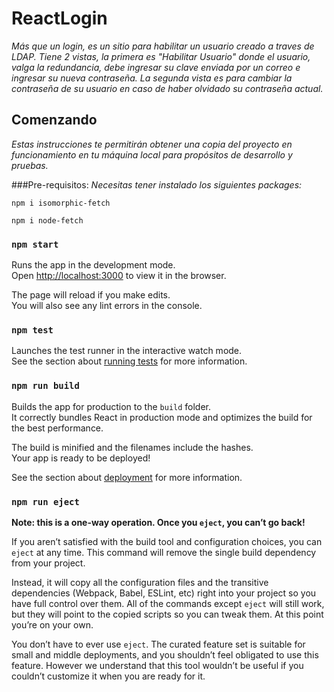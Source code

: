 # ReactLogin
_Más que un login, es un sitio para habilitar un usuario creado a traves de LDAP. Tiene 2 vistas, la primera es "Habilitar Usuario" donde el usuario, valga la redundancia, debe ingresar su clave enviada por un correo 
e ingresar su nueva contraseña. La segunda vista es para cambiar la contraseña de su usuario en caso de haber olvidado su contraseña actual._

## Comenzando
_Estas instrucciones te permitirán obtener una copia del proyecto en funcionamiento en tu máquina local para propósitos de desarrollo y pruebas._

###Pre-requisitos:
_Necesitas tener instalado los siguientes packages:_
```
npm i isomorphic-fetch
```

```
npm i node-fetch
```


### `npm start`

Runs the app in the development mode.<br>
Open [http://localhost:3000](http://localhost:3000) to view it in the browser.

The page will reload if you make edits.<br>
You will also see any lint errors in the console.

### `npm test`

Launches the test runner in the interactive watch mode.<br>
See the section about [running tests](https://facebook.github.io/create-react-app/docs/running-tests) for more information.

### `npm run build`

Builds the app for production to the `build` folder.<br>
It correctly bundles React in production mode and optimizes the build for the best performance.

The build is minified and the filenames include the hashes.<br>
Your app is ready to be deployed!

See the section about [deployment](https://facebook.github.io/create-react-app/docs/deployment) for more information.

### `npm run eject`

**Note: this is a one-way operation. Once you `eject`, you can’t go back!**

If you aren’t satisfied with the build tool and configuration choices, you can `eject` at any time. This command will remove the single build dependency from your project.

Instead, it will copy all the configuration files and the transitive dependencies (Webpack, Babel, ESLint, etc) right into your project so you have full control over them. All of the commands except `eject` will still work, but they will point to the copied scripts so you can tweak them. At this point you’re on your own.

You don’t have to ever use `eject`. The curated feature set is suitable for small and middle deployments, and you shouldn’t feel obligated to use this feature. However we understand that this tool wouldn’t be useful if you couldn’t customize it when you are ready for it.


